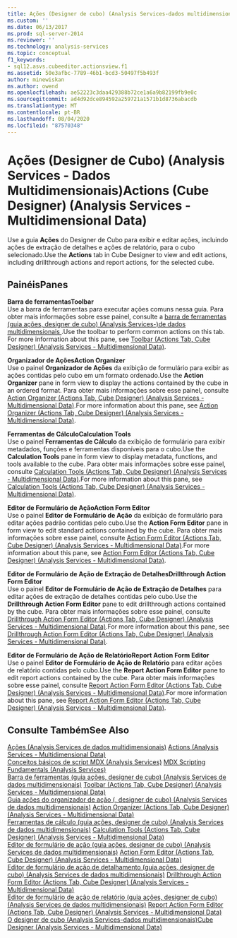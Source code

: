 ```yaml
---
title: Ações (Designer de cubo) (Analysis Services-dados multidimensionais) | Microsoft Docs
ms.custom: ''
ms.date: 06/13/2017
ms.prod: sql-server-2014
ms.reviewer: ''
ms.technology: analysis-services
ms.topic: conceptual
f1_keywords:
- sql12.asvs.cubeeditor.actionsview.f1
ms.assetid: 50e3afbc-7789-46b1-bcd3-50497f5b493f
author: minewiskan
ms.author: owend
ms.openlocfilehash: ae52223c3daa429388b72ce1a6a9b82199fb9e0c
ms.sourcegitcommit: ad4d92dce894592a259721a1571b1d8736abacdb
ms.translationtype: MT
ms.contentlocale: pt-BR
ms.lasthandoff: 08/04/2020
ms.locfileid: "87570348"
---
```

# <a name="actions-cube-designer-analysis-services---multidimensional-data"></a><span data-ttu-id="d28f8-102">Ações (Designer de Cubo) (Analysis Services - Dados Multidimensionais)</span><span class="sxs-lookup"><span data-stu-id="d28f8-102">Actions (Cube Designer) (Analysis Services - Multidimensional Data)</span></span>
  <span data-ttu-id="d28f8-103">Use a guia **Ações** do Designer de Cubo para exibir e editar ações, incluindo ações de extração de detalhes e ações de relatório, para o cubo selecionado.</span><span class="sxs-lookup"><span data-stu-id="d28f8-103">Use the **Actions** tab in Cube Designer to view and edit actions, including drillthrough actions and report actions, for the selected cube.</span></span>  
  
## <a name="panes"></a><span data-ttu-id="d28f8-104">Painéis</span><span class="sxs-lookup"><span data-stu-id="d28f8-104">Panes</span></span>  
 <span data-ttu-id="d28f8-105">**Barra de ferramentas**</span><span class="sxs-lookup"><span data-stu-id="d28f8-105">**Toolbar**</span></span>  
 <span data-ttu-id="d28f8-106">Use a barra de ferramentas para executar ações comuns nessa guia. Para obter mais informações sobre esse painel, consulte a [barra de ferramentas &#40;guia ações, designer de cubo&#41; &#40;Analysis Services-&#41;de dados multidimensionais ](toolbar-actions-tab-cube-designer-analysis-services-multidimensional-data.md).</span><span class="sxs-lookup"><span data-stu-id="d28f8-106">Use the toolbar to perform common actions on this tab. For more information about this pane, see [Toolbar &#40;Actions Tab, Cube Designer&#41; &#40;Analysis Services - Multidimensional Data&#41;](toolbar-actions-tab-cube-designer-analysis-services-multidimensional-data.md).</span></span>  
  
 <span data-ttu-id="d28f8-107">**Organizador de Ações**</span><span class="sxs-lookup"><span data-stu-id="d28f8-107">**Action Organizer**</span></span>  
 <span data-ttu-id="d28f8-108">Use o painel **Organizador de Ações** da exibição de formulário para exibir as ações contidas pelo cubo em um formato ordenado.</span><span class="sxs-lookup"><span data-stu-id="d28f8-108">Use the **Action Organizer** pane in form view to display the actions contained by the cube in an ordered format.</span></span> <span data-ttu-id="d28f8-109">Para obter mais informações sobre esse painel, consulte [Action Organizer &#40;Actions Tab, Cube Designer&#41; &#40;Analysis Services - Multidimensional Data&#41;](action-organizer-cube-designer-analysis-services-multidimensional-data.md).</span><span class="sxs-lookup"><span data-stu-id="d28f8-109">For more information about this pane, see [Action Organizer &#40;Actions Tab, Cube Designer&#41; &#40;Analysis Services - Multidimensional Data&#41;](action-organizer-cube-designer-analysis-services-multidimensional-data.md).</span></span>  
  
 <span data-ttu-id="d28f8-110">**Ferramentas de Cálculo**</span><span class="sxs-lookup"><span data-stu-id="d28f8-110">**Calculation Tools**</span></span>  
 <span data-ttu-id="d28f8-111">Use o painel **Ferramentas de Cálculo** da exibição de formulário para exibir metadados, funções e ferramentas disponíveis para o cubo.</span><span class="sxs-lookup"><span data-stu-id="d28f8-111">Use the **Calculation Tools** pane in form view to display metadata, functions, and tools available to the cube.</span></span> <span data-ttu-id="d28f8-112">Para obter mais informações sobre esse painel, consulte [Calculation Tools &#40;Actions Tab, Cube Designer&#41; &#40;Analysis Services - Multidimensional Data&#41;](calculation-tools-actions-cube-designer-analysis-services-multidimensional-data.md).</span><span class="sxs-lookup"><span data-stu-id="d28f8-112">For more information about this pane, see [Calculation Tools &#40;Actions Tab, Cube Designer&#41; &#40;Analysis Services - Multidimensional Data&#41;](calculation-tools-actions-cube-designer-analysis-services-multidimensional-data.md).</span></span>  
  
 <span data-ttu-id="d28f8-113">**Editor de Formulário de Ação**</span><span class="sxs-lookup"><span data-stu-id="d28f8-113">**Action Form Editor**</span></span>  
 <span data-ttu-id="d28f8-114">Use o painel **Editor de Formulário de Ação** da exibição de formulário para editar ações padrão contidas pelo cubo.</span><span class="sxs-lookup"><span data-stu-id="d28f8-114">Use the **Action Form Editor** pane in form view to edit standard actions contained by the cube.</span></span> <span data-ttu-id="d28f8-115">Para obter mais informações sobre esse painel, consulte [Action Form Editor &#40;Actions Tab, Cube Designer&#41; &#40;Analysis Services - Multidimensional Data&#41;](action-form-editor-cube-designer-analysis-services-multidimensional-data.md).</span><span class="sxs-lookup"><span data-stu-id="d28f8-115">For more information about this pane, see [Action Form Editor &#40;Actions Tab, Cube Designer&#41; &#40;Analysis Services - Multidimensional Data&#41;](action-form-editor-cube-designer-analysis-services-multidimensional-data.md).</span></span>  
  
 <span data-ttu-id="d28f8-116">**Editor de Formulário de Ação de Extração de Detalhes**</span><span class="sxs-lookup"><span data-stu-id="d28f8-116">**Drillthrough Action Form Editor**</span></span>  
 <span data-ttu-id="d28f8-117">Use o painel **Editor de Formulário de Ação de Extração de Detalhes** para editar ações de extração de detalhes contidas pelo cubo.</span><span class="sxs-lookup"><span data-stu-id="d28f8-117">Use the **Drillthrough Action Form Editor** pane to edit drillthrough actions contained by the cube.</span></span> <span data-ttu-id="d28f8-118">Para obter mais informações sobre esse painel, consulte [Drillthrough Action Form Editor &#40;Actions Tab, Cube Designer&#41; &#40;Analysis Services - Multidimensional Data&#41;](drillthrough-action-form-editor-cube-designer-analysis-services-multidimensional-data.md).</span><span class="sxs-lookup"><span data-stu-id="d28f8-118">For more information about this pane, see [Drillthrough Action Form Editor &#40;Actions Tab, Cube Designer&#41; &#40;Analysis Services - Multidimensional Data&#41;](drillthrough-action-form-editor-cube-designer-analysis-services-multidimensional-data.md).</span></span>  
  
 <span data-ttu-id="d28f8-119">**Editor de Formulário de Ação de Relatório**</span><span class="sxs-lookup"><span data-stu-id="d28f8-119">**Report Action Form Editor**</span></span>  
 <span data-ttu-id="d28f8-120">Use o painel **Editor de Formulário de Ação de Relatório** para editar ações de relatório contidas pelo cubo.</span><span class="sxs-lookup"><span data-stu-id="d28f8-120">Use the **Report Action Form Editor** pane to edit report actions contained by the cube.</span></span> <span data-ttu-id="d28f8-121">Para obter mais informações sobre esse painel, consulte [Report Action Form Editor &#40;Actions Tab, Cube Designer&#41; &#40;Analysis Services - Multidimensional Data&#41;](report-action-form-editor-cube-designer-analysis-services-multidimensional-data.md).</span><span class="sxs-lookup"><span data-stu-id="d28f8-121">For more information about this pane, see [Report Action Form Editor &#40;Actions Tab, Cube Designer&#41; &#40;Analysis Services - Multidimensional Data&#41;](report-action-form-editor-cube-designer-analysis-services-multidimensional-data.md).</span></span>  
  
## <a name="see-also"></a><span data-ttu-id="d28f8-122">Consulte Também</span><span class="sxs-lookup"><span data-stu-id="d28f8-122">See Also</span></span>  
 <span data-ttu-id="d28f8-123">[Ações &#40;Analysis Services de dados multidimensionais&#41;](multidimensional-models/actions-analysis-services-multidimensional-data.md) </span><span class="sxs-lookup"><span data-stu-id="d28f8-123">[Actions &#40;Analysis Services - Multidimensional Data&#41;](multidimensional-models/actions-analysis-services-multidimensional-data.md) </span></span>  
 <span data-ttu-id="d28f8-124">[Conceitos básicos de script MDX &#40;Analysis Services&#41;](multidimensional-models/mdx/mdx-scripting-fundamentals-analysis-services.md) </span><span class="sxs-lookup"><span data-stu-id="d28f8-124">[MDX Scripting Fundamentals &#40;Analysis Services&#41;](multidimensional-models/mdx/mdx-scripting-fundamentals-analysis-services.md) </span></span>  
 <span data-ttu-id="d28f8-125">[Barra de ferramentas &#40;guia ações, designer de cubo&#41; &#40;Analysis Services de dados multidimensionais&#41;](toolbar-actions-tab-cube-designer-analysis-services-multidimensional-data.md) </span><span class="sxs-lookup"><span data-stu-id="d28f8-125">[Toolbar &#40;Actions Tab, Cube Designer&#41; &#40;Analysis Services - Multidimensional Data&#41;](toolbar-actions-tab-cube-designer-analysis-services-multidimensional-data.md) </span></span>  
 <span data-ttu-id="d28f8-126">[Guia ações do organizador de ação &#40;, designer de cubo&#41; &#40;Analysis Services de dados multidimensionais&#41;](action-organizer-cube-designer-analysis-services-multidimensional-data.md) </span><span class="sxs-lookup"><span data-stu-id="d28f8-126">[Action Organizer &#40;Actions Tab, Cube Designer&#41; &#40;Analysis Services - Multidimensional Data&#41;](action-organizer-cube-designer-analysis-services-multidimensional-data.md) </span></span>  
 <span data-ttu-id="d28f8-127">[Ferramentas de cálculo &#40;guia ações, designer de cubo&#41; &#40;Analysis Services de dados multidimensionais&#41;](calculation-tools-actions-cube-designer-analysis-services-multidimensional-data.md) </span><span class="sxs-lookup"><span data-stu-id="d28f8-127">[Calculation Tools &#40;Actions Tab, Cube Designer&#41; &#40;Analysis Services - Multidimensional Data&#41;](calculation-tools-actions-cube-designer-analysis-services-multidimensional-data.md) </span></span>  
 <span data-ttu-id="d28f8-128">[Editor de formulário de ação &#40;guia ações, designer de cubo&#41; &#40;Analysis Services de dados multidimensionais&#41;](action-form-editor-cube-designer-analysis-services-multidimensional-data.md) </span><span class="sxs-lookup"><span data-stu-id="d28f8-128">[Action Form Editor &#40;Actions Tab, Cube Designer&#41; &#40;Analysis Services - Multidimensional Data&#41;](action-form-editor-cube-designer-analysis-services-multidimensional-data.md) </span></span>  
 <span data-ttu-id="d28f8-129">[Editor de formulário de ação de detalhamento &#40;guia ações, designer de cubo&#41; &#40;Analysis Services de dados multidimensionais&#41;](drillthrough-action-form-editor-cube-designer-analysis-services-multidimensional-data.md) </span><span class="sxs-lookup"><span data-stu-id="d28f8-129">[Drillthrough Action Form Editor &#40;Actions Tab, Cube Designer&#41; &#40;Analysis Services - Multidimensional Data&#41;](drillthrough-action-form-editor-cube-designer-analysis-services-multidimensional-data.md) </span></span>  
 <span data-ttu-id="d28f8-130">[Editor de formulário de ação de relatório &#40;guia ações, designer de cubo&#41; &#40;Analysis Services de dados multidimensionais&#41;](report-action-form-editor-cube-designer-analysis-services-multidimensional-data.md) </span><span class="sxs-lookup"><span data-stu-id="d28f8-130">[Report Action Form Editor &#40;Actions Tab, Cube Designer&#41; &#40;Analysis Services - Multidimensional Data&#41;](report-action-form-editor-cube-designer-analysis-services-multidimensional-data.md) </span></span>  
 [<span data-ttu-id="d28f8-131">O designer de cubo &#40;Analysis Services-dados multidimensionais&#41;</span><span class="sxs-lookup"><span data-stu-id="d28f8-131">Cube Designer &#40;Analysis Services - Multidimensional Data&#41;</span></span>](cube-designer-analysis-services-multidimensional-data.md)  
  
  

